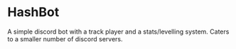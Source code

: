 # HashBot
A simple discord bot with a track player and a stats/levelling system. Caters to a smaller number of discord servers.

